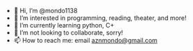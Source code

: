 - 👋 Hi, I’m @mondo1138
- 👀 I’m interested in programming, reading, theater, and more!
- 🌱 I’m currently learning python, C+
- 💞️ I’m not looking to collaborate, sorry!
- 📫 How to reach me: email aznmondo@gmail.com

<!---
mondo1138/mondo1138 is a ✨ special ✨ repository because its `README.md` (this file) appears on your GitHub profile.
You can click the Preview link to take a look at your changes.
--->
